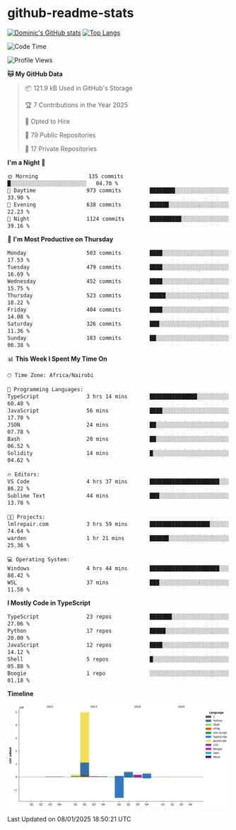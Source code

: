 # github-readme-stats
[![Dominic's GitHub stats](https://github-readme-stats.vercel.app/api?username=Domengo&show_icons=true)](https://github.com/anuraghazra/github-readme-stats)
[![Top Langs](https://github-readme-stats.vercel.app/api/top-langs/?username=Domengo&show_icons=true)](https://github.com/Domengo/github-readme-stats)

<!--START_SECTION:waka-->
![Code Time](http://img.shields.io/badge/Code%20Time-922%20hrs%2039%20mins-blue)

![Profile Views](http://img.shields.io/badge/Profile%20Views-0-blue)

**🐱 My GitHub Data** 

> 📦 121.9 kB Used in GitHub's Storage 
 > 
> 🏆 7 Contributions in the Year 2025
 > 
> 💼 Opted to Hire
 > 
> 📜 79 Public Repositories 
 > 
> 🔑 17 Private Repositories 
 > 
**I'm a Night 🦉** 

```text
🌞 Morning                135 commits         █░░░░░░░░░░░░░░░░░░░░░░░░   04.70 % 
🌆 Daytime                973 commits         ████████░░░░░░░░░░░░░░░░░   33.90 % 
🌃 Evening                638 commits         ██████░░░░░░░░░░░░░░░░░░░   22.23 % 
🌙 Night                  1124 commits        ██████████░░░░░░░░░░░░░░░   39.16 % 
```
📅 **I'm Most Productive on Thursday** 

```text
Monday                   503 commits         ████░░░░░░░░░░░░░░░░░░░░░   17.53 % 
Tuesday                  479 commits         ████░░░░░░░░░░░░░░░░░░░░░   16.69 % 
Wednesday                452 commits         ████░░░░░░░░░░░░░░░░░░░░░   15.75 % 
Thursday                 523 commits         █████░░░░░░░░░░░░░░░░░░░░   18.22 % 
Friday                   404 commits         ████░░░░░░░░░░░░░░░░░░░░░   14.08 % 
Saturday                 326 commits         ███░░░░░░░░░░░░░░░░░░░░░░   11.36 % 
Sunday                   183 commits         ██░░░░░░░░░░░░░░░░░░░░░░░   06.38 % 
```


📊 **This Week I Spent My Time On** 

```text
🕑︎ Time Zone: Africa/Nairobi

💬 Programming Languages: 
TypeScript               3 hrs 14 mins       ███████████████░░░░░░░░░░   60.40 % 
JavaScript               56 mins             ████░░░░░░░░░░░░░░░░░░░░░   17.70 % 
JSON                     24 mins             ██░░░░░░░░░░░░░░░░░░░░░░░   07.78 % 
Bash                     20 mins             ██░░░░░░░░░░░░░░░░░░░░░░░   06.52 % 
Solidity                 14 mins             █░░░░░░░░░░░░░░░░░░░░░░░░   04.62 % 

🔥 Editors: 
VS Code                  4 hrs 37 mins       ██████████████████████░░░   86.22 % 
Sublime Text             44 mins             ███░░░░░░░░░░░░░░░░░░░░░░   13.78 % 

🐱‍💻 Projects: 
lmlrepair.com            3 hrs 59 mins       ███████████████████░░░░░░   74.64 % 
warden                   1 hr 21 mins        ██████░░░░░░░░░░░░░░░░░░░   25.36 % 

💻 Operating System: 
Windows                  4 hrs 44 mins       ██████████████████████░░░   88.42 % 
WSL                      37 mins             ███░░░░░░░░░░░░░░░░░░░░░░   11.58 % 
```

**I Mostly Code in TypeScript** 

```text
TypeScript               23 repos            ███████░░░░░░░░░░░░░░░░░░   27.06 % 
Python                   17 repos            █████░░░░░░░░░░░░░░░░░░░░   20.00 % 
JavaScript               12 repos            ████░░░░░░░░░░░░░░░░░░░░░   14.12 % 
Shell                    5 repos             █░░░░░░░░░░░░░░░░░░░░░░░░   05.88 % 
Boogie                   1 repo              ░░░░░░░░░░░░░░░░░░░░░░░░░   01.18 % 
```



**Timeline**

![Lines of Code chart](https://raw.githubusercontent.com/Domengo/Domengo/main/assets/bar_graph.png)


 Last Updated on 08/01/2025 18:50:21 UTC
<!--END_SECTION:waka-->



